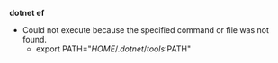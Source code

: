 **dotnet ef**
- Could not execute because the specified command or file was not found.
  - export PATH="$HOME/.dotnet/tools:$PATH"